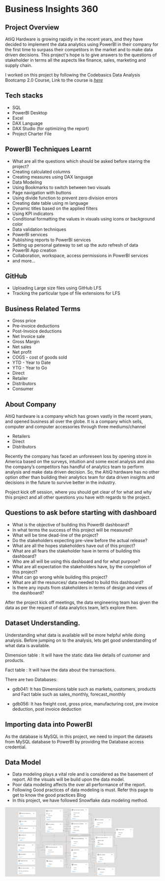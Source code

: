 # Business Insights 360

## Project Overview

AtliQ Hardware is growing rapidly in the recent years, and they have decided to implement the data analytics using PowerBI in their company for the first time to surpass their competitors in the market and to make data driven decisions. This project's hope is to give answers to the questions of stakeholder in terms all the aspects like finance, sales, marketing and supply chain.

I worked on this project by following the Codebasics Data Analysis Bootcamp 2.0 Course, Link to the course is _[here](https://codebasics.io/bootcamps/data-analytics-bootcamp-with-practical-job-assistance)_

## Tech stacks

- SQL
- PowerBI Desktop
- Excel
- DAX Language
- DAX Studio (for optimizing the report)
- Project Charter File

## PowerBI Techniques Learnt

- What are all the questions which should be asked before staring the project?
- Creating calculated columns
- Creating measures using DAX language
- Data Modeling
- Using Bookmarks to switch between two visuals
- Page navigation with buttons
- Using divide function to prevent zero division errors
- Creating date table using m language
- Dynamic titles based on the applied filters
- Using KPI indicators
- Conditional formatting the values in visuals using icons or background color
- Data validation techniques
- PowerBI services
- Publishing reports to PowerBI services
- Setting up personal gateway to set up the auto refresh of data
- PowerBI App creation
- Collaboration, workspace, access permissions in PowerBI services
- and more...

## GitHub

- Uploading Large size files using GitHub LFS
- Tracking the particular type of file extensions for LFS

## Business Related Terms

- Gross price
- Pre-invoice deductions
- Post-Invoice deductions
- Net Invoice sale
- Gross Margin
- Net sales
- Net profit
- COGS - cost of goods sold
- YTD - Year to Date
- YTG - Year to Go
- Direct
- Retailer
- Distributors
- Consumer

## About Company

AltiQ hardware is a company which has grown vastly in the recent years, and opened business all over the globe. It is a company which sells, computer and computer accessories through three mediums/channel

- Retailers
- Direct
- Distributors

Recently the company has faced an unforeseen loss by opening store in America based on the surveys, intuition and some excel analysis and also the company’s competitors has handful of analytics team to perform analysis and make data driven decision. So, the AltiQ hardware has no other option other than building their analytics team for data driven insights and decisions in the future to survive better in the industry.

Project kick off session, where you should get clear of for what and why this project and all other questions you have with regards to the project.

## Questions to ask before starting with dashboard
- What is the objective of building this PowerBI dashboard?
- In what terms the success of this project will be measured?
- What will be time dead-line of the project?
- Do the stakeholders expecting pre-view before the actual release?
- What are all the hopes stakeholders have out of this project?
- What are all fears the stakeholder have in terms of building this dashboard?
- Who are all will be using this dashboard and for what purpose?
- What are all expectation the stakeholders have, by the completion of this project?
- What can go wrong while building this project?
- What are all the resources/ data needed to build this dashboard?
- Is there any inputs from stakeholders in terms of design and views of the dashboard?

After the project kick off meetings, the data engineering team has given the data as per the request of data analytics team, let’s explore them.

## Dataset Understanding.

Understanding what data is available will be more helpful while doing analysis. Before jumping on to the analysis, lets get good understanding of what data is available.

Dimension table : It will have the static data like details of customer and products.

Fact table : It will have the data about the transactions.

There are two Databases:
- gdb041: It has Dimensions table such as markets, customers, products and Fact table such as sales_monthly, forecast_monthly

- gdb056: It has freight cost, gross price, manufacturing cost, pre invoice deduction, post invoice deduction

## Importing data into PowerBI
As the database is MySQL in this project, we need to import the datasets from MySQL database to PowerBI by providing the Database access credential.

## Data Model

- Data modeling plays a vital role and is considered as the basement of report. All the visuals will be build upon the data model.
- Poor data modeling affects the over all performance of the report.
- Following Good practices of data modeling is must. Refer this page to get to know the good practices Blog
- In this project, we have followed Snowflake data modeling method.

![plot](https://github.com/mrityu-pratap/Business_Insights_360/blob/main/Data_model.png)








